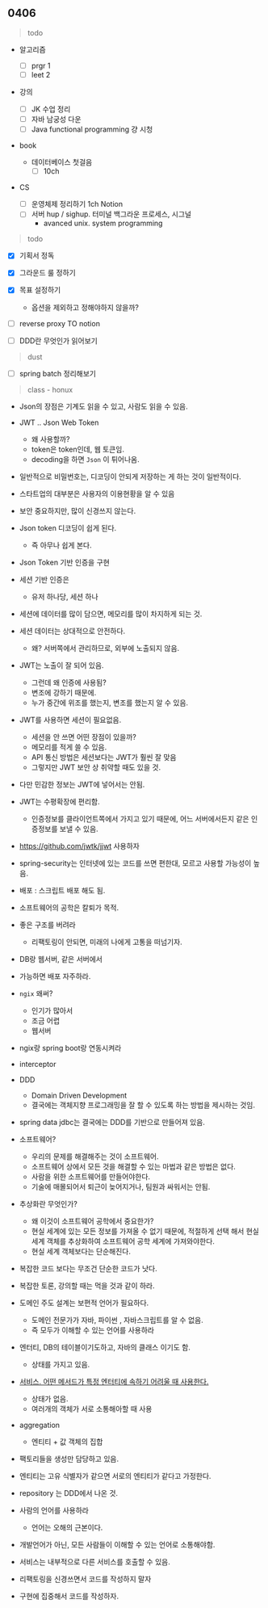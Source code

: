 ## 0406


> todo

- 알고리즘

  - [ ] prgr 1
  - [ ] leet 2

- 강의

  - [ ] JK 수업 정리
  - [ ] 자바 남궁성 다운
  - [ ] Java functional programming 걍 시청

- book

  - 데이터베이스 첫걸음
    - [ ] 10ch

- CS

  - [ ] 운영체제 정리하기 1ch Notion
  - [ ] 서버 hup / sighup. 터미널 백그라운 프로세스, 시그널 
    - avanced unix. system programming 
  

  


> todo

- [x] 기획서 정독
- [x] 그라운드 룰 정하기
- [x] 목표 설정하기
  - 옵션을 제외하고 정해야하지 않을까?

- [ ] reverse proxy TO notion
- [ ] DDD란 무엇인가 읽어보기



> dust

- [ ] spring batch 정리해보기



> class - honux

- Json의 장점은 기계도 읽을 수 있고, 사람도 읽을 수 있음.
- JWT .. Json Web Token
  - 왜 사용할까?
  - token은 token인데, 웹 토큰임.
  - decoding을 하면 `Json` 이 튀어나옴.
- 일반적으로 비밀번호는, 디코딩이 안되게 저장하는 게 하는 것이 일반적이다.
- 스타트업의 대부분은 사용자의 이용현황을 알 수 있음
- 보안 중요하지만, 많이 신경쓰지 않는다.
- Json token 디코딩이 쉽게 된다. 
  - 즉 아무나 쉽게 본다.
- Json Token 기반 인증을 구현
- 세션 기반 인증은
  - 유저 하나당, 세션 하나
- 세션에 데이터를 많이 담으면, 메모리를 많이 차지하게 되는 것.
- 세션 데이터는 상대적으로 안전하다.
  - 왜? 서버쪽에서 관리하므로, 외부에 노출되지 않음.
- JWT는 노출이 잘 되어 있음.
  - 그런데 왜 인증에 사용됨?
  - 변조에 강하기 때문에.
  - 누가 중간에 위조를 했는지, 변조를 했는지 알 수 있음.
- JWT를 사용하면 세션이 필요없음.
  - 세션을 안 쓰면 어떤 장점이 있을까?
  - 메모리를 적게 쓸 수 있음.
  - API 통신 방법은 세션보다는 JWT가 훨씬 잘 맞음
  - 그렇지만 JWT 보안 상 취약할 때도 있을 것.
- 다만 민감한 정보는 JWT에 넣어서는 안됨.
- JWT는 수평확장에 편리함.
  - 인증정보를 클라이언트쪽에서 가지고 있기 때문에, 어느 서버에서든지 같은 인증정보를 보낼 수 있음.
- https://github.com/jwtk/jjwt 사용하자
- spring-security는 인터넷에 있는 코드를 쓰면 편한대, 모르고 사용할 가능성이 높음.
- 배포 : 스크립트 배포 해도 됨.
- 소프트웨어의 공학은 칼퇴가 목적.
- 좋은 구조를 버려라

  - 리팩토링이 안되면, 미래의 나에게 고통을 떠넘기자.
- DB랑 웹서버, 같은 서버에서
- 가능하면 배포 자주하라.
- `ngix` 왜써?

  - 인기가 많아서
  - 조금 어렵
  - 웹서버
- ngix랑 spring boot랑 연동시켜라
- interceptor
- DDD

  - Domain Driven Development
  - 결국에는 객체지향 프로그래밍을 잘 할 수 있도록 하는 방법을 제시하는 것임.
- spring data jdbc는 결국에는 DDD를 기반으로 만들어져 있음.
- 소프트웨어? 

  - 우리의 문제를 해결해주는 것이 소프트웨어.
  - 소프트웨어 상에서 모든 것을 해결할 수 있는 마법과 같은 방법은 없다.
  - 사람을 위한 소프트웨어를 만들어야한다.
  - 기술에 매몰되어서 퇴근이 늦어지거나, 팀원과 싸워서는 안됨.
- 추상화란 무엇인가?
  - 왜 이것이 소프트웨어 공학에서 중요한가?
  - 현실 세계에 있는 모든 정보를 가져올 수 없기 때문에, 적절하게 선택 해서 현실 세계 객체를 추상화하여 소프트웨어 공학 세계에 가져와야한다.
  - 현실 세계 객체보다는 단순해진다.
- 복잡한 코드 보다는 무조건 단순한 코드가 낫다.
- 복잡한 토론, 강의할 때는 먹을 것과 같이 하라.
- 도메인 주도 설계는 보편적 언어가 필요하다.
  - 도메인 전문가가 자바, 파이썬 , 자바스크립트를 알 수 없음.
  - 즉 모두가 이해할 수 있는 언어를 사용하라
- 엔터티, DB의 테이블이기도하고, 자바의 클래스 이기도 함.
  - 상태를 가지고 있음.
- <u>서비스. 어떤 메서드가 특정 엔터티에 속하기 어려울 때 사용한다.</u>
  - 상태가 없음.
  - 여러개의 객체가 서로 소통해아할 때 사용
- aggregation
  - 엔티티 + 값 객체의 집합
- 팩토리들을 생성만 담당하고 있음.
- 엔티티는 고유 식별자가 같으면 서로의 엔티티가 같다고 가정한다.
- repository 는 DDD에서 나온 것.
- 사람의 언어를 사용하라
  - 언어는 오해의 근본이다.

- 개발언어가 아닌, 모든 사람들이 이해할 수 있는 언어로 소통해야함.
- 서비스는 내부적으로 다른 서비스를 호출할 수 있음.
- 리팩토링을 신경쓰면서 코드를 작성하지 말자
- 구현에 집중해서 코드를 작성하자.





